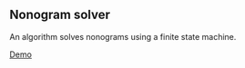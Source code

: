 ## Nonogram solver

An algorithm solves nonograms using a finite state machine.

[Demo](https://sergey121.github.io/nonogram-app/)
